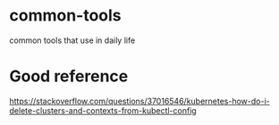 # common-tools
common tools that use in daily life


# Good reference 
https://stackoverflow.com/questions/37016546/kubernetes-how-do-i-delete-clusters-and-contexts-from-kubectl-config
